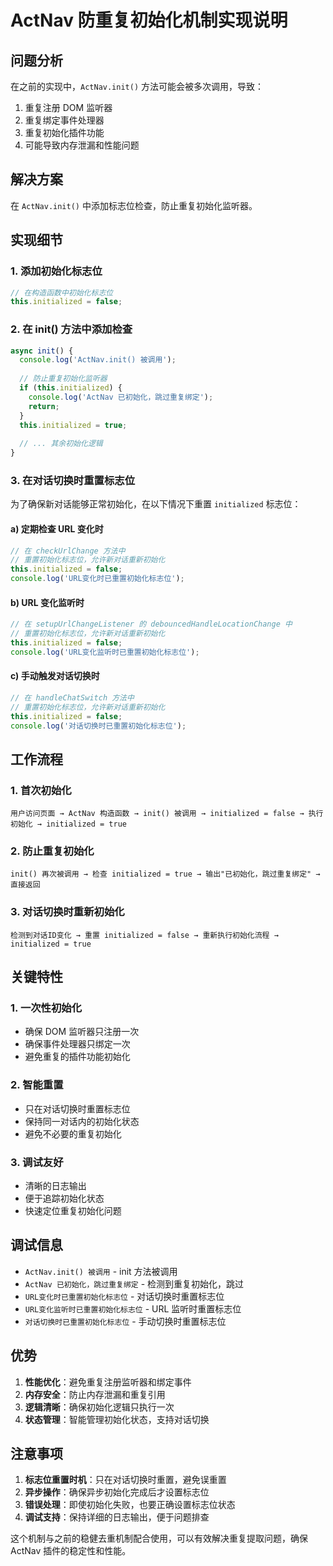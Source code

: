 # ActNav 防重复初始化机制实现说明

## 问题分析

在之前的实现中，`ActNav.init()` 方法可能会被多次调用，导致：
1. 重复注册 DOM 监听器
2. 重复绑定事件处理器
3. 重复初始化插件功能
4. 可能导致内存泄漏和性能问题

## 解决方案

在 `ActNav.init()` 中添加标志位检查，防止重复初始化监听器。

## 实现细节

### 1. 添加初始化标志位

```javascript
// 在构造函数中初始化标志位
this.initialized = false;
```

### 2. 在 init() 方法中添加检查

```javascript
async init() {
  console.log('ActNav.init() 被调用');
  
  // 防止重复初始化监听器
  if (this.initialized) {
    console.log('ActNav 已初始化，跳过重复绑定');
    return;
  }
  this.initialized = true;
  
  // ... 其余初始化逻辑
}
```

### 3. 在对话切换时重置标志位

为了确保新对话能够正常初始化，在以下情况下重置 `initialized` 标志位：

#### a) 定期检查 URL 变化时
```javascript
// 在 checkUrlChange 方法中
// 重置初始化标志位，允许新对话重新初始化
this.initialized = false;
console.log('URL变化时已重置初始化标志位');
```

#### b) URL 变化监听时
```javascript
// 在 setupUrlChangeListener 的 debouncedHandleLocationChange 中
// 重置初始化标志位，允许新对话重新初始化
this.initialized = false;
console.log('URL变化监听时已重置初始化标志位');
```

#### c) 手动触发对话切换时
```javascript
// 在 handleChatSwitch 方法中
// 重置初始化标志位，允许新对话重新初始化
this.initialized = false;
console.log('对话切换时已重置初始化标志位');
```

## 工作流程

### 1. 首次初始化
```
用户访问页面 → ActNav 构造函数 → init() 被调用 → initialized = false → 执行初始化 → initialized = true
```

### 2. 防止重复初始化
```
init() 再次被调用 → 检查 initialized = true → 输出"已初始化，跳过重复绑定" → 直接返回
```

### 3. 对话切换时重新初始化
```
检测到对话ID变化 → 重置 initialized = false → 重新执行初始化流程 → initialized = true
```

## 关键特性

### 1. 一次性初始化
- 确保 DOM 监听器只注册一次
- 确保事件处理器只绑定一次
- 避免重复的插件功能初始化

### 2. 智能重置
- 只在对话切换时重置标志位
- 保持同一对话内的初始化状态
- 避免不必要的重复初始化

### 3. 调试友好
- 清晰的日志输出
- 便于追踪初始化状态
- 快速定位重复初始化问题

## 调试信息

- `ActNav.init() 被调用` - init 方法被调用
- `ActNav 已初始化，跳过重复绑定` - 检测到重复初始化，跳过
- `URL变化时已重置初始化标志位` - 对话切换时重置标志位
- `URL变化监听时已重置初始化标志位` - URL 监听时重置标志位
- `对话切换时已重置初始化标志位` - 手动切换时重置标志位

## 优势

1. **性能优化**：避免重复注册监听器和绑定事件
2. **内存安全**：防止内存泄漏和重复引用
3. **逻辑清晰**：确保初始化逻辑只执行一次
4. **状态管理**：智能管理初始化状态，支持对话切换

## 注意事项

1. **标志位重置时机**：只在对话切换时重置，避免误重置
2. **异步操作**：确保异步初始化完成后才设置标志位
3. **错误处理**：即使初始化失败，也要正确设置标志位状态
4. **调试支持**：保持详细的日志输出，便于问题排查

这个机制与之前的稳健去重机制配合使用，可以有效解决重复提取问题，确保 ActNav 插件的稳定性和性能。
